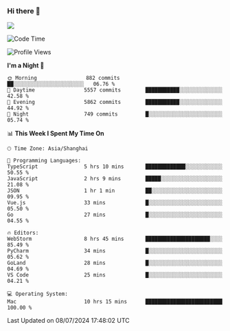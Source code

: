 ### Hi there 👋

<!--
**JJAYCHEN1e/jjaychen1e** is a ✨ _special_ ✨ repository because its `README.md` (this file) appears on your GitHub profile.

Here are some ideas to get you started:

- 🔭 I’m currently working on ...
- 🌱 I’m currently learning ...
- 👯 I’m looking to collaborate on ...
- 🤔 I’m looking for help with ...
- 💬 Ask me about ...
- 📫 How to reach me: ...
- 😄 Pronouns: ...
- ⚡ Fun fact: ...
-->

[![](https://github-readme-stats.vercel.app/api?username=jjaychen1e&show_icons=true)](https://github.com/jjaychen1e/github-readme-stats?count_private=true)

<!--START_SECTION:waka-->
![Code Time](http://img.shields.io/badge/Code%20Time-1%2C257%20hrs%2056%20mins-blue)

![Profile Views](http://img.shields.io/badge/Profile%20Views-3-blue)

**I'm a Night 🦉** 

```text
🌞 Morning                882 commits         ██░░░░░░░░░░░░░░░░░░░░░░░   06.76 % 
🌆 Daytime                5557 commits        ███████████░░░░░░░░░░░░░░   42.58 % 
🌃 Evening                5862 commits        ███████████░░░░░░░░░░░░░░   44.92 % 
🌙 Night                  749 commits         █░░░░░░░░░░░░░░░░░░░░░░░░   05.74 % 
```


📊 **This Week I Spent My Time On** 

```text
🕑︎ Time Zone: Asia/Shanghai

💬 Programming Languages: 
TypeScript               5 hrs 10 mins       █████████████░░░░░░░░░░░░   50.55 % 
JavaScript               2 hrs 9 mins        █████░░░░░░░░░░░░░░░░░░░░   21.08 % 
JSON                     1 hr 1 min          ██░░░░░░░░░░░░░░░░░░░░░░░   09.95 % 
Vue.js                   33 mins             █░░░░░░░░░░░░░░░░░░░░░░░░   05.50 % 
Go                       27 mins             █░░░░░░░░░░░░░░░░░░░░░░░░   04.55 % 

🔥 Editors: 
WebStorm                 8 hrs 45 mins       █████████████████████░░░░   85.49 % 
PyCharm                  34 mins             █░░░░░░░░░░░░░░░░░░░░░░░░   05.62 % 
GoLand                   28 mins             █░░░░░░░░░░░░░░░░░░░░░░░░   04.69 % 
VS Code                  25 mins             █░░░░░░░░░░░░░░░░░░░░░░░░   04.21 % 

💻 Operating System: 
Mac                      10 hrs 15 mins      █████████████████████████   100.00 % 
```


 Last Updated on 08/07/2024 17:48:02 UTC
<!--END_SECTION:waka-->
